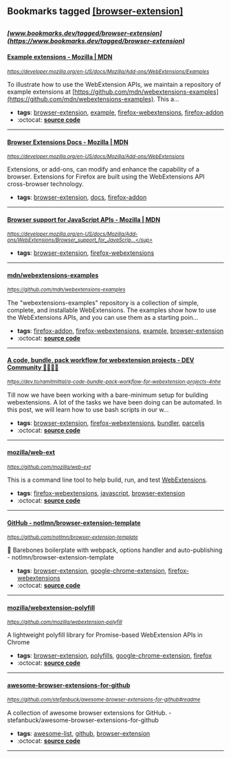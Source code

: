 ## Bookmarks tagged [[browser-extension]](https://www.bookmarks.dev/search?q=[browser-extension])

_<sup><sup>[www.bookmarks.dev/tagged/browser-extension](https://www.bookmarks.dev/tagged/browser-extension)</sup></sup>_
---
#### [Example extensions - Mozilla | MDN](https://developer.mozilla.org/en-US/docs/Mozilla/Add-ons/WebExtensions/Examples)
_<sup>https://developer.mozilla.org/en-US/docs/Mozilla/Add-ons/WebExtensions/Examples</sup>_

To illustrate how to use the WebExtension APIs, we maintain a repository of example extensions at [https://github.com/mdn/webextensions-examples](https://github.com/mdn/webextensions-examples). This a...
* **tags**: [browser-extension](../tagged/browser-extension.md), [example](../tagged/example.md), [firefox-webextensions](../tagged/firefox-webextensions.md), [firefox-addon](../tagged/firefox-addon.md)
* :octocat: **[source code](https://github.com/mdn/webextensions-examples)**
---
#### [Browser Extensions Docs - Mozilla | MDN](https://developer.mozilla.org/en-US/docs/Mozilla/Add-ons/WebExtensions)
_<sup>https://developer.mozilla.org/en-US/docs/Mozilla/Add-ons/WebExtensions</sup>_

Extensions, or add-ons, can modify and enhance the capability of a browser. Extensions for Firefox are built using the WebExtensions API cross-browser technology.
* **tags**: [browser-extension](../tagged/browser-extension.md), [docs](../tagged/docs.md), [firefox-addon](../tagged/firefox-addon.md)
---
#### [Browser support for JavaScript APIs - Mozilla | MDN](https://developer.mozilla.org/en-US/docs/Mozilla/Add-ons/WebExtensions/Browser_support_for_JavaScript_APIs)
_<sup>https://developer.mozilla.org/en-US/docs/Mozilla/Add-ons/WebExtensions/Browser_support_for_JavaScrip...</sup>_

* **tags**: [browser-extension](../tagged/browser-extension.md), [firefox-webextensions](../tagged/firefox-webextensions.md)
---
#### [mdn/webextensions-examples](https://github.com/mdn/webextensions-examples)
_<sup>https://github.com/mdn/webextensions-examples</sup>_

The "webextensions-examples" repository is a collection of simple, complete, and installable WebExtensions. The examples show how to use the WebExtensions APIs, and you can use them as a starting poin...
* **tags**: [firefox-addon](../tagged/firefox-addon.md), [firefox-webextensions](../tagged/firefox-webextensions.md), [example](../tagged/example.md), [browser-extension](../tagged/browser-extension.md)
* :octocat: **[source code](https://github.com/mdn/webextensions-examples)**
---
#### [A code, bundle, pack workflow for webextension projects - DEV Community 👩‍💻👨‍💻](https://dev.to/ramitmittal/a-code-bundle-pack-workflow-for-webextension-projects-4nhe)
_<sup>https://dev.to/ramitmittal/a-code-bundle-pack-workflow-for-webextension-projects-4nhe</sup>_

Till now we have been working with a bare-minimum setup for building webextensions. A lot of the tasks we have been doing can be automated. In this post, we will learn how to use bash scripts in our w...
* **tags**: [browser-extension](../tagged/browser-extension.md), [firefox-webextensions](../tagged/firefox-webextensions.md), [bundler](../tagged/bundler.md), [parceljs](../tagged/parceljs.md)
* :octocat: **[source code](https://github.com/ramitmittal/webext-timekeeper-proper)**
---
#### [mozilla/web-ext](https://github.com/mozilla/web-ext)
_<sup>https://github.com/mozilla/web-ext</sup>_

This is a command line tool to help build, run, and test [WebExtensions](https://wiki.mozilla.org/WebExtensions).
* **tags**: [firefox-webextensions](../tagged/firefox-webextensions.md), [javascript](../tagged/javascript.md), [browser-extension](../tagged/browser-extension.md)
* :octocat: **[source code](https://github.com/mozilla/web-ext)**
---
#### [GitHub - notlmn/browser-extension-template](https://github.com/notlmn/browser-extension-template)
_<sup>https://github.com/notlmn/browser-extension-template</sup>_

📕 Barebones boilerplate with webpack, options handler and auto-publishing - notlmn/browser-extension-template
* **tags**: [browser-extension](../tagged/browser-extension.md), [google-chrome-extension](../tagged/google-chrome-extension.md), [firefox-webextensions](../tagged/firefox-webextensions.md)
* :octocat: **[source code](https://github.com/notlmn/browser-extension-template)**
---
#### [mozilla/webextension-polyfill](https://github.com/mozilla/webextension-polyfill)
_<sup>https://github.com/mozilla/webextension-polyfill</sup>_

A lightweight polyfill library for Promise-based WebExtension APIs in Chrome
* **tags**: [browser-extension](../tagged/browser-extension.md), [polyfills](../tagged/polyfills.md), [google-chrome-extension](../tagged/google-chrome-extension.md), [firefox](../tagged/firefox.md)
* :octocat: **[source code](https://github.com/mozilla/webextension-polyfill)**
---
#### [awesome-browser-extensions-for-github](https://github.com/stefanbuck/awesome-browser-extensions-for-github#readme)
_<sup>https://github.com/stefanbuck/awesome-browser-extensions-for-github#readme</sup>_

A collection of awesome browser extensions for GitHub. - stefanbuck/awesome-browser-extensions-for-github
* **tags**: [awesome-list](../tagged/awesome-list.md), [github](../tagged/github.md), [browser-extension](../tagged/browser-extension.md)
* :octocat: **[source code](https://github.com/stefanbuck/awesome-browser-extensions-for-github#readme)**
---
